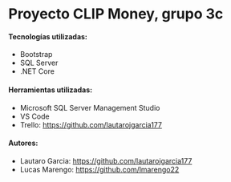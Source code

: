 # Proyecto CLIP Money, grupo 3c
#### Tecnologías utilizadas:
- Bootstrap
- SQL Server
- .NET Core
#### Herramientas utilizadas:
- Microsoft SQL Server Management Studio
- VS Code
- Trello: https://github.com/lautarojgarcia177
#### Autores:
- Lautaro Garcia: https://github.com/lautarojgarcia177
- Lucas Marengo: https://github.com/lmarengo22